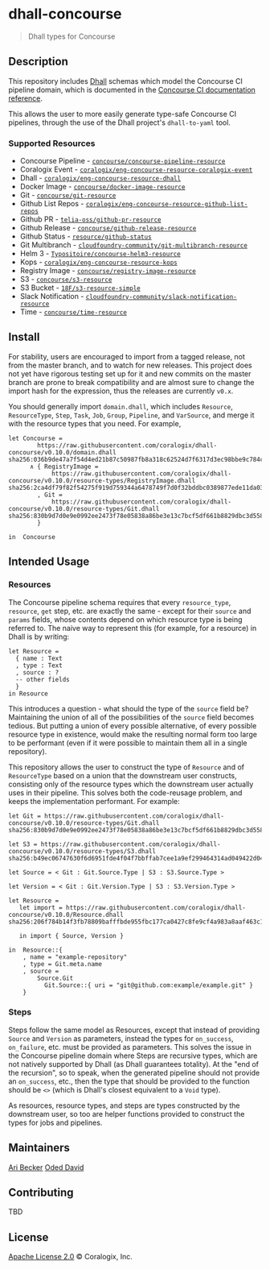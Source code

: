# dhall-concourse

> Dhall types for Concourse

## Description

This repository includes [Dhall](https://github.com/dhall-lang/dhall-lang) schemas which model the Concourse CI pipeline domain, which is documented in the [Concourse CI documentation reference](https://concourse-ci.org/pipelines.html).

This allows the user to more easily generate type-safe Concourse CI pipelines, through the use of the Dhall project's `dhall-to-yaml` tool.

### Supported Resources
* Concourse Pipeline - [`concourse/concourse-pipeline-resource`](https://github.com/concourse/concourse-pipeline-resource)
* Coralogix Event - [`coralogix/eng-concourse-resource-coralogix-event`](https://github.com/coralogix/eng-concourse-resource-coralogix-event)
* Dhall - [`coralogix/eng-concourse-resource-dhall`](https://github.com/coralogix/eng-concourse-resource-dhall)
* Docker Image - [`concourse/docker-image-resource`](https://github.com/concourse/docker-image-resource)
* Git - [`concourse/git-resource`](https://github.com/concourse/git-resource)
* Github List Repos - [`coralogix/eng-concourse-resource-github-list-repos`](https://github.com/coralogix/eng-concourse-resource-github-list-repos)
* Github PR - [`telia-oss/github-pr-resource`](https://github.com/telia-oss/github-pr-resource)
* Github Release - [`concourse/github-release-resource`](https://github.com/concourse/github-release-resource)
* Github Status - [`resource/github-status`](https://github.com/colstrom/concourse-github-status)
* Git Multibranch - [`cloudfoundry-community/git-multibranch-resource`](https://github.com/cloudfoundry-community/git-multibranch-resource)
* Helm 3 - [`Typositoire/concourse-helm3-resource`](https://github.com/Typositoire/concourse-helm3-resource)
* Kops - [`coralogix/eng-concourse-resource-kops`](https://github.com/coralogix/eng-concourse-resource-kops)
* Registry Image - [`concourse/registry-image-resource`](https://github.com/concourse/registry-image-resource)
* S3 - [`concourse/s3-resource`](https://github.com/concourse/s3-resource)
* S3 Bucket - [`18F/s3-resource-simple`](https://github.com/18F/s3-resource-simple)
* Slack Notification - [`cloudfoundry-community/slack-notification-resource`](https://github.com/cloudfoundry-community/slack-notification-resource)
* Time - [`concourse/time-resource`](https://github.com/concourse/time-resource)

## Install
For stability, users are encouraged to import from a tagged release, not from the master branch, and to watch for new releases. This project does not yet have rigorous testing set up for it and new commits on the master branch are prone to break compatibility and are almost sure to change the import hash for the expression, thus the releases are currently `v0.x`.

You should generally import `domain.dhall`, which includes `Resource`, `ResourceType`, `Step`, `Task`, `Job`, `Group`, `Pipeline`, and `VarSource`, and merge it with the resource types that you need. For example,
```dhall
let Concourse =
        https://raw.githubusercontent.com/coralogix/dhall-concourse/v0.10.0/domain.dhall sha256:036b9de47a7f54d4ed21b87c50987fb8a318c62524d7f6317d3ec98bbe9c784c
      ∧ { RegistryImage =
            https://raw.githubusercontent.com/coralogix/dhall-concourse/v0.10.0/resource-types/RegistryImage.dhall sha256:2ca4df79f82f54275f919d759344a6478749f7d0f32bddbc0389877ede11da03
        , Git =
            https://raw.githubusercontent.com/coralogix/dhall-concourse/v0.10.0/resource-types/Git.dhall sha256:830b9d7d0e9e0992ee2473f78e05838a86be3e13c7bcf5df661b8829dbc3d558
        }

in  Concourse
```


## Intended Usage

### Resources

The Concourse pipeline schema requires that every `resource_type`, `resource`, `get` step, etc. are exactly the same - except for their `source` and `params` fields, whose contents depend on which resource type is being referred to. The naive way to represent this (for example, for a resource) in Dhall is by writing:

```dhall
let Resource =
  { name : Text
  , type : Text
  , source : ?
  -- other fields
  }
in Resource
```

This introduces a question - what should the type of the `source` field be? Maintaining the union of all of the possibilities of the `source` field becomes tedious. But putting a union of every possible alternative, of every possible resource type in existence, would make the resulting normal form too large to be performant (even if it were possible to maintain them all in a single repository).

This repository allows the user to construct the type of `Resource` and of `ResourceType` based on a union that the downstream user constructs, consisting only of the resource types which the downstream user actually uses in their pipeline. This solves both the code-reusage problem, and keeps the implementation performant. For example:

```dhall
let Git = https://raw.githubusercontent.com/coralogix/dhall-concourse/v0.10.0/resource-types/Git.dhall sha256:830b9d7d0e9e0992ee2473f78e05838a86be3e13c7bcf5df661b8829dbc3d558

let S3 = https://raw.githubusercontent.com/coralogix/dhall-concourse/v0.10.0/resource-types/S3.dhall sha256:b49ec06747630f6d6951fde4f04f7bbffab7cee1a9ef299464314ad049422d04

let Source = < Git : Git.Source.Type | S3 : S3.Source.Type >

let Version = < Git : Git.Version.Type | S3 : S3.Version.Type >

let Resource =
   let import = https://raw.githubusercontent.com/coralogix/dhall-concourse/v0.10.0/Resource.dhall sha256:206f784b14f3fb78809bafffbde955fbc177ca0427c8fe9cf4a983a8aaf463c1

   in import { Source, Version }

in  Resource::{
    , name = "example-repository"
    , type = Git.meta.name
    , source =
        Source.Git
          Git.Source::{ uri = "git@github.com:example/example.git" }
    }
```

### Steps

Steps follow the same model as Resources, except that instead of providing `Source` and `Version` as parameters, instead the types for `on_success`, `on_failure`, etc. must be provided as parameters.
This solves the issue in the Concourse pipeline domain where Steps are recursive types, which are not natively supported by Dhall (as Dhall guarantees totality). At the "end of the recursion", so to speak, when the generated pipeline should not provide an `on_success`, etc., then the type that should be provided to the function should be `<>` (which is Dhall's closest equivalent to a `Void` type).

As resources, resource types, and steps are types constructed by the downstream user, so too are helper functions provided to construct the types for jobs and pipelines.

## Maintainers
[Ari Becker](https://github.com/ari-becker)
[Oded David](https://github.com/oded-dd)

## Contributing
TBD

## License
[Apache License 2.0](https://www.apache.org/licenses/LICENSE-2.0) © Coralogix, Inc.
